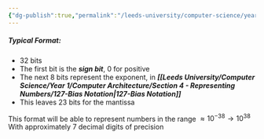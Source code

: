 ```yaml
---
{"dg-publish":true,"permalink":"/leeds-university/computer-science/year-1/computer-architecture/section-4-representing-numbers/floating-point/"}
---
```


##### Typical Format:
- 32 bits
- The first bit is the ***sign bit***, 0 for positive
- The next 8 bits represent the exponent, in ***[[Leeds University/Computer Science/Year 1/Computer Architecture/Section 4 - Representing Numbers/127-Bias Notation\|127-Bias Notation]]***
- This leaves 23 bits for the mantissa

This format will be able to represent numbers in the range $\approx10^{-38}\to10^{38}$ 
With approximately 7 decimal digits of precision